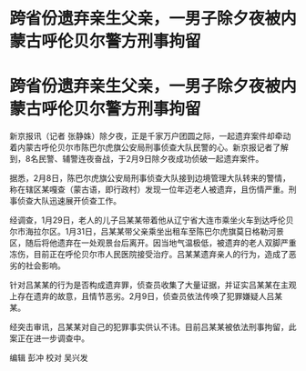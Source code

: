 # 跨省份遗弃亲生父亲，一男子除夕夜被内蒙古呼伦贝尔警方刑事拘留

# 跨省份遗弃亲生父亲，一男子除夕夜被内蒙古呼伦贝尔警方刑事拘留

新京报讯（记者
张静姝）除夕夜，正是千家万户团圆之际，一起遗弃案件却牵动着内蒙古呼伦贝尔市陈巴尔虎旗公安局刑事侦查大队民警的心。新京报记者了解到，8名民警、辅警连夜奋战，于2月9日除夕夜成功侦破一起遗弃案件。

据悉，2月8日，陈巴尔虎旗公安局刑事侦查大队接到边境管理大队转来的警情，称在辖区某嘎查（蒙古语，即行政村）发现一位年迈老人被遗弃，且伤情严重。刑事侦查大队迅速展开侦查工作。

经调查，1月29日，老人的儿子吕某某带着他从辽宁省大连市乘坐火车到达呼伦贝尔市海拉尔区。1月31日，吕某某带父亲乘坐出租车至陈巴尔虎旗莫日格勒河景区，随后将他遗弃在一处观景台后离开。因当地气温极低，被遗弃的老人双脚严重冻伤，目前正在呼伦贝尔市人民医院接受治疗。吕某某遗弃亲人的行为，造成了恶劣的社会影响。

针对吕某某的行为是否构成遗弃罪，侦查员收集了大量证据，并证实吕某某在主观上存在遗弃的故意，且情节恶劣。2月9日，侦查员依法传唤了犯罪嫌疑人吕某某。

经突击审讯，吕某某对自己的犯罪事实供认不讳。目前吕某某被依法刑事拘留，此案正在进一步调查中。

编辑 彭冲 校对 吴兴发

